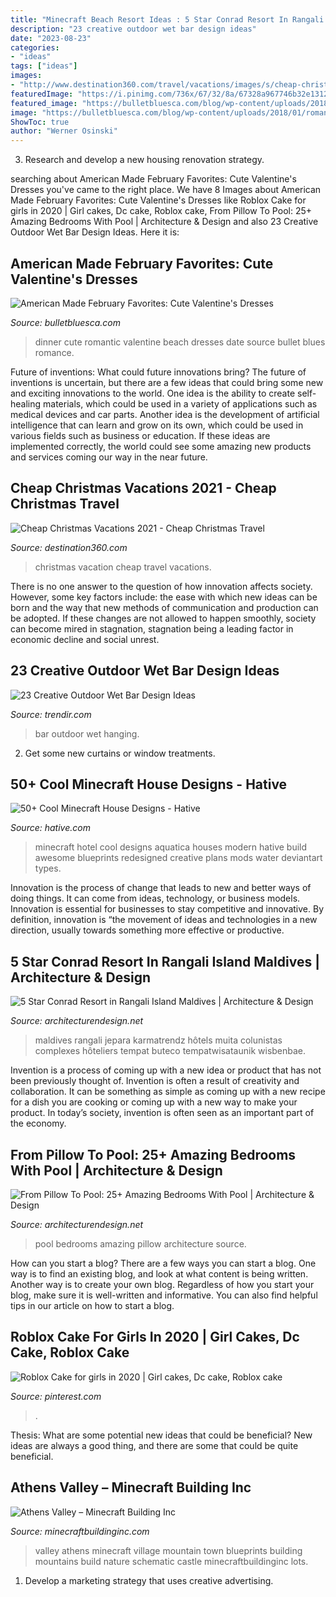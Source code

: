 ```yaml
---
title: "Minecraft Beach Resort Ideas : 5 Star Conrad Resort In Rangali Island Maldives"
description: "23 creative outdoor wet bar design ideas"
date: "2023-08-23"
categories:
- "ideas"
tags: ["ideas"]
images:
- "http://www.destination360.com/travel/vacations/images/s/cheap-christmas-vacation-ideas.jpg"
featuredImage: "https://i.pinimg.com/736x/67/32/8a/67328a967746b32e1312475ecf3407b2.jpg"
featured_image: "https://bulletbluesca.com/blog/wp-content/uploads/2018/01/romantic-beach-dinner-date.jpg"
image: "https://bulletbluesca.com/blog/wp-content/uploads/2018/01/romantic-beach-dinner-date.jpg"
ShowToc: true
author: "Werner Osinski"
---
```



3. Research and develop a new housing renovation strategy.

	

		
searching about American Made February Favorites: Cute Valentine&#039;s Dresses you've came to the right place. We have 8 Images about American Made February Favorites: Cute Valentine&#039;s Dresses like Roblox Cake for girls in 2020 | Girl cakes, Dc cake, Roblox cake, From Pillow To Pool: 25+ Amazing Bedrooms With Pool | Architecture &amp; Design and also 23 Creative Outdoor Wet Bar Design Ideas. Here it is:
		
    
## American Made February Favorites: Cute Valentine&#039;s Dresses

<img loading=lazy src="https://bulletbluesca.com/blog/wp-content/uploads/2018/01/romantic-beach-dinner-date.jpg" onerror="this.onerror=null;this.src='https://tse1.mm.bing.net/th?id=OIP.yTvWrUZVxVh8bZzyg4o-wQHaLH&amp;pid=15.1';" alt="American Made February Favorites: Cute Valentine&#039;s Dresses">

_Source: bulletbluesca.com_

>dinner cute romantic valentine beach dresses date source bullet blues romance. 

	

Future of inventions: What could future innovations bring?
The future of inventions is uncertain, but there are a few ideas that could bring some new and exciting innovations to the world. One idea is the ability to create self-healing materials, which could be used in a variety of applications such as medical devices and car parts. Another idea is the development of artificial intelligence that can learn and grow on its own, which could be used in various fields such as business or education. If these ideas are implemented correctly, the world could see some amazing new products and services coming our way in the near future.

    
## Cheap Christmas Vacations 2021 - Cheap Christmas Travel

<img loading=lazy src="http://www.destination360.com/travel/vacations/images/s/cheap-christmas-vacation-ideas.jpg" onerror="this.onerror=null;this.src='https://tse3.mm.bing.net/th?id=OIP.qP-Ba6Q18XfkyodaJ86g4gHaFU&amp;pid=15.1';" alt="Cheap Christmas Vacations 2021 - Cheap Christmas Travel">

_Source: destination360.com_

>christmas vacation cheap travel vacations. 

	

There is no one answer to the question of how innovation affects society. However, some key factors include: the ease with which new ideas can be born and the way that new methods of communication and production can be adopted. If these changes are not allowed to happen smoothly, society can become mired in stagnation, stagnation being a leading factor in economic decline and social unrest.

    
## 23 Creative Outdoor Wet Bar Design Ideas

<img loading=lazy src="https://cdn.trendir.com/wp-content/uploads/2016/06/Hanging-bar-chairs.jpg" onerror="this.onerror=null;this.src='https://tse4.mm.bing.net/th?id=OIP.T_xqo3r8w60yGNka02yeywHaLH&amp;pid=15.1';" alt="23 Creative Outdoor Wet Bar Design Ideas">

_Source: trendir.com_

>bar outdoor wet hanging. 

	

2. Get some new curtains or window treatments.

    
## 50+ Cool Minecraft House Designs - Hative

<img loading=lazy src="https://hative.com/wp-content/uploads/2014/02/minecraft-houses/minecraft-aquatica-hotel-43.jpg" onerror="this.onerror=null;this.src='https://tse1.mm.bing.net/th?id=OIP.MfY2se3GDoY0RYCeSse6PwHaEL&amp;pid=15.1';" alt="50+ Cool Minecraft House Designs - Hative">

_Source: hative.com_

>minecraft hotel cool designs aquatica houses modern hative build awesome blueprints redesigned creative plans mods water deviantart types. 

	

Innovation is the process of change that leads to new and better ways of doing things. It can come from ideas, technology, or business models. Innovation is essential for businesses to stay competitive and innovative. By definition, innovation is “the movement of ideas and technologies in a new direction, usually towards something more effective or productive.

    
## 5 Star Conrad Resort In Rangali Island Maldives | Architecture &amp; Design

<img loading=lazy src="https://cdn.architecturendesign.net/wp-content/uploads/2014/08/Conrad-Rangai-25.jpg" onerror="this.onerror=null;this.src='https://tse4.mm.bing.net/th?id=OIP.XDpcEcfCxKBlRJOVukTXxwHaE7&amp;pid=15.1';" alt="5 Star Conrad Resort in Rangali Island Maldives | Architecture &amp; Design">

_Source: architecturendesign.net_

>maldives rangali jepara karmatrendz hôtels muita colunistas complexes hôteliers tempat buteco tempatwisataunik wisbenbae. 

	

Invention is a process of coming up with a new idea or product that has not been previously thought of. Invention is often a result of creativity and collaboration. It can be something as simple as coming up with a new recipe for a dish you are cooking or coming up with a new way to make your product. In today’s society, invention is often seen as an important part of the economy.

    
## From Pillow To Pool: 25+ Amazing Bedrooms With Pool | Architecture &amp; Design

<img loading=lazy src="https://cdn.architecturendesign.net/wp-content/uploads/2015/01/AD-PoolBedroom-26.jpg" onerror="this.onerror=null;this.src='https://tse4.mm.bing.net/th?id=OIP.0sAoZifDtjvxg9HM6xWhpAHaE7&amp;pid=15.1';" alt="From Pillow To Pool: 25+ Amazing Bedrooms With Pool | Architecture &amp; Design">

_Source: architecturendesign.net_

>pool bedrooms amazing pillow architecture source. 

	

How can you start a blog?
There are a few ways you can start a blog. One way is to find an existing blog, and look at what content is being written. Another way is to create your own blog. Regardless of how you start your blog, make sure it is well-written and informative. You can also find helpful tips in our article on how to start a blog.

    
## Roblox Cake For Girls In 2020 | Girl Cakes, Dc Cake, Roblox Cake

<img loading=lazy src="https://i.pinimg.com/736x/67/32/8a/67328a967746b32e1312475ecf3407b2.jpg" onerror="this.onerror=null;this.src='https://tse3.mm.bing.net/th?id=OIP.7kFo6seR-ZeqVMZMav9GNgHaJ3&amp;pid=15.1';" alt="Roblox Cake for girls in 2020 | Girl cakes, Dc cake, Roblox cake">

_Source: pinterest.com_

>. 

	

Thesis: What are some potential new ideas that could be beneficial?
New ideas are always a good thing, and there are some that could be quite beneficial.

    
## Athens Valley – Minecraft Building Inc

<img loading=lazy src="https://minecraftbuildinginc.com/wp-content/uploads/2015/02/Athens-Valley-village-mountain-town-minecraft-building-ideas-blueprints-5.jpg" onerror="this.onerror=null;this.src='https://tse1.mm.bing.net/th?id=OIP.oywT1GeggJhWiM9E2KS-uQHaD0&amp;pid=15.1';" alt="Athens Valley – Minecraft Building Inc">

_Source: minecraftbuildinginc.com_

>valley athens minecraft village mountain town blueprints building mountains build nature schematic castle minecraftbuildinginc lots. 

	

1. Develop a marketing strategy that uses creative advertising.

